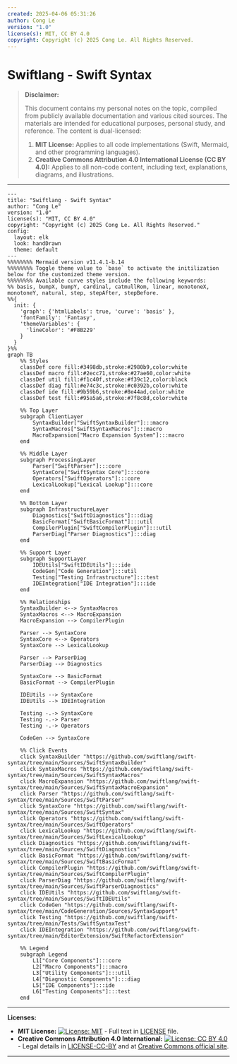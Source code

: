 ```yaml
---
created: 2025-04-06 05:31:26
author: Cong Le
version: "1.0"
license(s): MIT, CC BY 4.0
copyright: Copyright (c) 2025 Cong Le. All Rights Reserved.
---
```




# Swiftlang - Swift Syntax
> **Disclaimer:**
>
> This document contains my personal notes on the topic,
> compiled from publicly available documentation and various cited sources.
> The materials are intended for educational purposes, personal study, and reference.
> The content is dual-licensed:
> 1. **MIT License:** Applies to all code implementations (Swift, Mermaid, and other programming languages).
> 2. **Creative Commons Attribution 4.0 International License (CC BY 4.0):** Applies to all non-code content, including text, explanations, diagrams, and illustrations.
---




```mermaid
---
title: "Swiftlang - Swift Syntax"
author: "Cong Le"
version: "1.0"
license(s): "MIT, CC BY 4.0"
copyright: "Copyright (c) 2025 Cong Le. All Rights Reserved."
config:
  layout: elk
  look: handDrawn
  theme: default
---
%%%%%%%% Mermaid version v11.4.1-b.14
%%%%%%%% Toggle theme value to `base` to activate the initilization below for the customized theme version.
%%%%%%%% Available curve styles include the following keywords:
%% basis, bumpX, bumpY, cardinal, catmullRom, linear, monotoneX, monotoneY, natural, step, stepAfter, stepBefore.
%%{
  init: {
    'graph': {'htmlLabels': true, 'curve': 'basis' },
    'fontFamily': 'Fantasy',
    'themeVariables': {
      'lineColor': '#F8B229'
    }
  }
}%%
graph TB
    %% Styles
    classDef core fill:#3498db,stroke:#2980b9,color:white
    classDef macro fill:#2ecc71,stroke:#27ae60,color:white
    classDef util fill:#f1c40f,stroke:#f39c12,color:black
    classDef diag fill:#e74c3c,stroke:#c0392b,color:white
    classDef ide fill:#9b59b6,stroke:#8e44ad,color:white
    classDef test fill:#95a5a6,stroke:#7f8c8d,color:white

    %% Top Layer
    subgraph ClientLayer
        SyntaxBuilder["SwiftSyntaxBuilder"]:::macro
        SyntaxMacros["SwiftSyntaxMacros"]:::macro
        MacroExpansion["Macro Expansion System"]:::macro
    end

    %% Middle Layer
    subgraph ProcessingLayer
        Parser["SwiftParser"]:::core
        SyntaxCore["SwiftSyntax Core"]:::core
        Operators["SwiftOperators"]:::core
        LexicalLookup["Lexical Lookup"]:::core
    end

    %% Bottom Layer
    subgraph InfrastructureLayer
        Diagnostics["SwiftDiagnostics"]:::diag
        BasicFormat["SwiftBasicFormat"]:::util
        CompilerPlugin["SwiftCompilerPlugin"]:::util
        ParserDiag["Parser Diagnostics"]:::diag
    end

    %% Support Layer
    subgraph SupportLayer
        IDEUtils["SwiftIDEUtils"]:::ide
        CodeGen["Code Generation"]:::util
        Testing["Testing Infrastructure"]:::test
        IDEIntegration["IDE Integration"]:::ide
    end

    %% Relationships
    SyntaxBuilder <--> SyntaxMacros
    SyntaxMacros <--> MacroExpansion
    MacroExpansion --> CompilerPlugin
    
    Parser --> SyntaxCore
    SyntaxCore <--> Operators
    SyntaxCore --> LexicalLookup
    
    Parser --> ParserDiag
    ParserDiag --> Diagnostics
    
    SyntaxCore --> BasicFormat
    BasicFormat --> CompilerPlugin
    
    IDEUtils --> SyntaxCore
    IDEUtils --> IDEIntegration
    
    Testing -.-> SyntaxCore
    Testing -.-> Parser
    Testing -.-> Operators
    
    CodeGen --> SyntaxCore

    %% Click Events
    click SyntaxBuilder "https://github.com/swiftlang/swift-syntax/tree/main/Sources/SwiftSyntaxBuilder"
    click SyntaxMacros "https://github.com/swiftlang/swift-syntax/tree/main/Sources/SwiftSyntaxMacros"
    click MacroExpansion "https://github.com/swiftlang/swift-syntax/tree/main/Sources/SwiftSyntaxMacroExpansion"
    click Parser "https://github.com/swiftlang/swift-syntax/tree/main/Sources/SwiftParser"
    click SyntaxCore "https://github.com/swiftlang/swift-syntax/tree/main/Sources/SwiftSyntax"
    click Operators "https://github.com/swiftlang/swift-syntax/tree/main/Sources/SwiftOperators"
    click LexicalLookup "https://github.com/swiftlang/swift-syntax/tree/main/Sources/SwiftLexicalLookup"
    click Diagnostics "https://github.com/swiftlang/swift-syntax/tree/main/Sources/SwiftDiagnostics"
    click BasicFormat "https://github.com/swiftlang/swift-syntax/tree/main/Sources/SwiftBasicFormat"
    click CompilerPlugin "https://github.com/swiftlang/swift-syntax/tree/main/Sources/SwiftCompilerPlugin"
    click ParserDiag "https://github.com/swiftlang/swift-syntax/tree/main/Sources/SwiftParserDiagnostics"
    click IDEUtils "https://github.com/swiftlang/swift-syntax/tree/main/Sources/SwiftIDEUtils"
    click CodeGen "https://github.com/swiftlang/swift-syntax/tree/main/CodeGeneration/Sources/SyntaxSupport"
    click Testing "https://github.com/swiftlang/swift-syntax/tree/main/Tests/SwiftSyntaxTest"
    click IDEIntegration "https://github.com/swiftlang/swift-syntax/tree/main/EditorExtension/SwiftRefactorExtension"

    %% Legend
    subgraph Legend
        L1["Core Components"]:::core
        L2["Macro Components"]:::macro
        L3["Utility Components"]:::util
        L4["Diagnostic Components"]:::diag
        L5["IDE Components"]:::ide
        L6["Testing Components"]:::test
    end

```


---
**Licenses:**

- **MIT License:**  [![License: MIT](https://img.shields.io/badge/License-MIT-yellow.svg)](LICENSE) - Full text in [LICENSE](LICENSE) file.
- **Creative Commons Attribution 4.0 International:** [![License: CC BY 4.0](https://licensebuttons.net/l/by/4.0/88x31.png)](LICENSE-CC-BY) - Legal details in [LICENSE-CC-BY](LICENSE-CC-BY) and at [Creative Commons official site](http://creativecommons.org/licenses/by/4.0/).

---